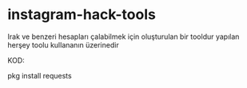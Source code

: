 # instagram-hack-tools
Irak ve benzeri hesapları çalabilmek için oluşturulan bir tooldur yapılan herşey toolu kullananın üzerinedir

KOD:

pkg install requests
